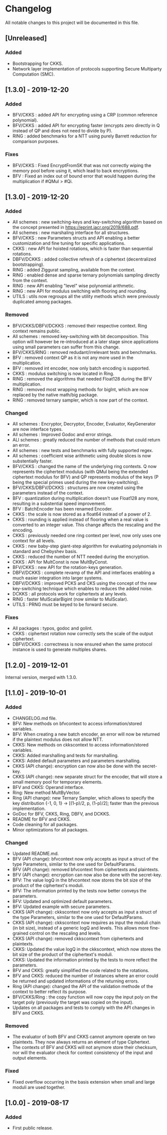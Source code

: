 # Changelog
All notable changes to this project will be documented in this file. 

## [Unreleased]
### Added
- Bootstrapping for CKKS.
- Network layer implementation of protocols supporting Secure Multiparty Computation (SMC).

## [1.3.0] - 2019-12-20
### Added
- BFV/CKKS : added API for encrypting using a CRP (common reference polynomial).
- BFV/CKKS : added API for encrypting faster (encrypts zero directly in Q instead of QP and does not need to divide by P).
- RING : added benchmarks for a NTT using purely Barrett reduction for comparison purposes.
### Fixes
- BFV/CKKS : Fixed EncryptFromSK that was not correctly wiping the memory pool before using it, which lead to back encryptions.
- BFV : Fixed an index out of bound error that would happen during the multiplication if #QMul > #Qi.

## [1.3.0] - 2019-12-20
### Added
- All schemes : new switching-keys and key-switching algorithm based on the concept presented in https://eprint.iacr.org/2019/688.pdf.
- All schemes : new marshaling interface for all structures.
- BFV/CKKS : new Parameters structs and API enabling a better customization and fine tuning for specific applications.
- CKKS : new API for hoisted rotations, which is faster than sequential rotations.
- DBFV/DCKKS : added collective refresh of a ciphertext (decentralized bootstrapping).
- RING : added Ziggurat sampling, available from the context.
- RING : enabled dense and sparse ternary polynomials sampling directly from the context.
- RING : new API enabling "level" wise polynomial arithmetic.
- RING : new API for modulus switching with flooring and rounding.
- UTILS : utils now regroups all the utility methods which were previously duplicated among packages.
### Removed
- BFV/CKKS/DBFV/DCKKS : removed their respective context. Ring context remains public.
- All schemes : removed key-switching with bit decomposition. This option will however be re-introduced at a later stage since applications using small parameters can suffer from this change.
- BFV/CKKS/RING : removed redudant/irrelevant tests and benchmarks.
- BFV : removed context QP as it is not any more used in the multiplication.
- BFV : removed int encoder, now only batch encoding is supported.
- CKKS : modulus switching is now located in Ring.
- RING : removed the algorithms that needed Float128 during the BFV multiplication.
- RING : removed most wrapping methods for bigInt, which are now replaced by the native math/big package.
- RING : removed ternary sampler, which is now part of the context.
### Changed
- All schemes : Encryptor, Decryptor, Encoder, Evaluator, KeyGenerator are now interface types.
- All schemes : Improved Godoc and error strings.
- ALl schemes : greatly reduced the number of methods that could return an error.
- All schemes : new tests and benchmarks with fully supported regex.
- All schemes : coefficient wise arithmetic using double slices is now substentially faster.
- BFV/CKKS : changed the name of the underlying ring contexts. Q now represents the ciphertext modulus (with QMul being the extended ciphertext modulus for BFV) and QP represents modulus of the keys (P being the special primes used during the new key-switching).
- BFV/CKKS/DBFV/DCKKS : structures are now created using the parameters instead of the context.
- BFV : quantization during multiplication doesn't use Float128 any more, resulting in a substential speed improvement.
- BFV : BatchEncoder has been renamed Encoder.
- CKKS : the scale is now stored as a float64 instead of a power of 2.
- CKKS : rounding is applied instead of flooring when a real value is converted to an integer value. This change affects the rescaling and the encoding.
- CKKS : previously needed one ring context per level, now only uses one context for all levels.
- CKKS : new baby-step giant-step algorithm for evaluating polynomials in standard and Chebyshev basis.
- CKKS : reduced the number of NTT needed during the encryption.
- CKKS : API for MultConst is now MultByConst.
- BFV/CKKS : new API for the rotation-keys generation.
- DBFV/DCKKS : complete revamp of the API and interfaces enabling a much easier integration into larger systems.
- DBFV/DCKKS : improved PCKS and CKS using the concept of the new key-switching technique which enables to reduces the added noise.
- DCKKS : all protocols work for ciphertexts at any levels.
- RING : faster MulScalarBigint (now similar to MulScalar).
- UTILS : PRNG must be keyed to be forward secure.
### Fixes
- All packages : typos, godoc and golint.
- CKKS : ciphertext rotation now correctly sets the scale of the output ciphertext.
- DBFV/DCKKS : correctness is now ensured when the same protocol instance is used to generate multiples shares.

## [1.2.0] - 2019-12-01
Internal version, merged with 1.3.0.

## [1.1.0] - 2019-10-01
### Added
- CHANGELOG.md file.
- BFV: New methods on bfvcontext to access information/stored variables.
- BFV: When creating a new batch encoder, an error will now be returned if the plaintext modulus does not allow NTT.
- CKKS: New methods on ckkscontext to access information/stored variables.
- CKKS: Added marshalling and tests for marshalling.
- CKKS: Added default parameters and parameters marshalling.
- CKKS (API change): encryption can now also be done with the secret-key.
- CKKS (API change): new separate struct for the encoder, that will store a small memory pool for temporary elements.
- BFV and CKKS: Operand interface.
- Ring: New method MultByVector.
- Ring (API change): new Ternary Sampler, which allows to specify the key distribution {-1, 0, 1} -> [(1-p)/2, p, (1-p)/2]; faster than the previous implementation.
- GoDoc for BFV, CKKS, Ring, DBFV, and DCKKS.
- README for BFV and CKKS.
- Code cleaning for all packages.
- Minor optimizations for all packages.

### Changed
- Updated README.md.
- BFV (API change): bfvcontext now only accepts as input a struct of the type Parameters, similar to the one used for DefaultParams.
- BFV (API change): removed bfvcontext from ciphertexts and plaintexts.
- BFV (API change): encryption can now also be done with the secret-key.
- BFV: The value logQ in the bfvcontext now stores the bit size of the product of the ciphertext's moduli.
- BFV: The information printed by the tests now better conveys the parameters.
- BFV: Updated and optimized default parameters.
- BFV: Updated example with secure parameters.
- CKKS (API change): ckkscontext now only accepts as input a struct of the type Parameters, similar to the one used for DefaultParams.
- CKKS (API change): ckkscontext now requires as input the moduli chain (in bit size), instead of a generic logQ and levels. This allows more fine-grained control on the rescaling and levels.
- CKKS (API change): removed ckkscontext from ciphertexts and plaintexts.
- CKKS: Updated the value logQ in the ckkscontext, which now stores the bit size of the product of the ciphertext's moduli.
- CKKS: Updated the information printed by the tests to more reflect the parameters.
- BFV and CKKS: greatly simplified the code related to the rotations.
- BFV and CKKS: reduced the number of instances where an error could be returned and updated informations of the returning errors.
- Ring (API change): changed the API of the validation methode of the context to better reflect its purpose.
- BFV/CKKS/Ring : the copy function will now copy the input poly on the target poly (previously the target was copied on the input).
- Updates on all packages and tests to comply with the API changes in BFV and CKKS.

### Removed
- The evaluator of both BFV and CKKS cannot anymore operate on two plaintexts. They now always returns an element of type Ciphertext.
- The contexts of BFV and CKKS will not anymore store their checksum, nor will the evaluator check for context consistency of the input and output elements.

### Fixed
- Fixed overflow occurring in the basis extension when small and large moduli are used together.

## [1.0.0] - 2019-08-17
### Added
- First public release.
